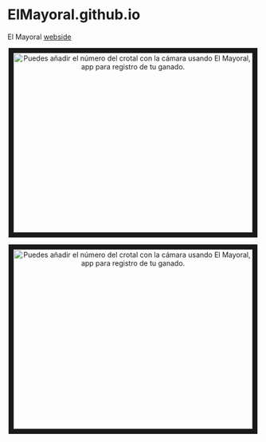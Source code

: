 # ElMayoral.github.io

El Mayoral [webside](https://elmayoral.github.io/)
<p align="center">
  <a href="http://www.youtube.com/watch?feature=player_embedded&v=QG0hTBB_YyY
" target="_blank"><img src="http://img.youtube.com/vi/QG0hTBB_YyY/0.jpg" 
alt="Puedes añadir el número del crotal con la cámara usando El Mayoral, app para registro de tu ganado." width="480" height="360" border="10" />
  </a>
</p>
<p align="center">
  <a href="http://www.youtube.com/watch?feature=player_embedded&v=IABbEd-QUAo
" target="_blank"><img src="http://img.youtube.com/vi/QG0hTBB_YyY/0.jpg" 
alt="Puedes añadir el número del crotal con la cámara usando El Mayoral, app para registro de tu ganado." width="480" height="360" border="10" />
  </a>
</p>
